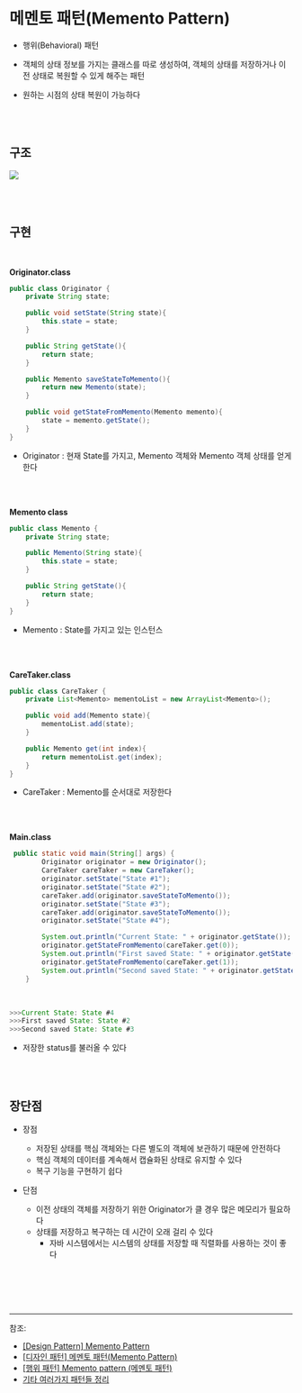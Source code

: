 # 메멘토 패턴(Memento Pattern)


- 행위(Behavioral) 패턴
 


-  객체의 상태 정보를 가지는 클래스를 따로 생성하여, 객체의 상태를 저장하거나 이전 상태로 복원할 수 있게 해주는 패턴

-  원하는 시점의 상태 복원이 가능하다



<br/><br/>

## 구조



![](https://images.velog.io/images/cham/post/389b43d4-85ca-4333-970f-30a8970ede03/image.png)







<br/><br/>


## 구현




<br/>


**Originator.class**

```java
public class Originator {
    private String state;

    public void setState(String state){
        this.state = state;
    }

    public String getState(){
        return state;
    }

    public Memento saveStateToMemento(){
        return new Memento(state);
    }

    public void getStateFromMemento(Memento memento){
        state = memento.getState();
    }
}
```

- Originator : 현재 State를 가지고, Memento 객체와 Memento 객체 상태를 얻게 한다

<br/><br/>


**Memento class**

```java
public class Memento {
    private String state;

    public Memento(String state){
        this.state = state;
    }

    public String getState(){
        return state;
    }
}


```

- Memento : State를 가지고 있는 인스턴스



<br/><br/>


**CareTaker.class**

```java
public class CareTaker {
    private List<Memento> mementoList = new ArrayList<Memento>();

    public void add(Memento state){
        mementoList.add(state);
    }

    public Memento get(int index){
        return mementoList.get(index);
    }
}
```


- CareTaker  : Memento를 순서대로 저장한다

<br/><br/>


**Main.class**

```java
 public static void main(String[] args) {
        Originator originator = new Originator();
        CareTaker careTaker = new CareTaker();
        originator.setState("State #1");
        originator.setState("State #2");
        careTaker.add(originator.saveStateToMemento());
        originator.setState("State #3");
        careTaker.add(originator.saveStateToMemento());
        originator.setState("State #4");

        System.out.println("Current State: " + originator.getState());
        originator.getStateFromMemento(careTaker.get(0));
        System.out.println("First saved State: " + originator.getState());
        originator.getStateFromMemento(careTaker.get(1));
        System.out.println("Second saved State: " + originator.getState());
    }
```

<br/>

```java
>>>Current State: State #4
>>>First saved State: State #2
>>>Second saved State: State #3
```


 - 저장한 status를 불러올 수 있다




<br/><br/>

## 장단점


- 장점
  - 저장된 상태를 핵심 객체와는 다른 별도의 객체에 보관하기 때문에 안전하다
  - 핵심 객체의 데이터를 계속해서 캡슐화된 상태로 유지할 수 있다
  - 복구 기능을 구현하기 쉽다

 

- 단점
  - 이전 상태의 객체를 저장하기 위한 Originator가 클 경우 많은 메모리가 필요하다
  - 상태를 저장하고 복구하는 데 시간이 오래 걸리 수 있다
     - 자바 시스템에서는 시스템의 상태를 저장할 때 직렬화를 사용하는 것이 좋다
  


<br/><br/><br/><br/>

---
참조:
- [[Design Pattern] Memento Pattern](https://beomseok95.tistory.com/283)
- [[디자인 패턴] 메멘토 패턴(Memento Pattern)](https://always-intern.tistory.com/6?category=1036393)
- [[행위 패턴] Memento pattern (메멘토 패턴)](https://kunoo.tistory.com/entry/%ED%96%89%EC%9C%84-%ED%8C%A8%ED%84%B4-Memento-pattern-%EB%A9%94%EB%A9%98%ED%86%A0-%ED%8C%A8%ED%84%B4)
- [기타 여러가지 패턴들 정리](https://thefif19wlsvy.tistory.com/50)


